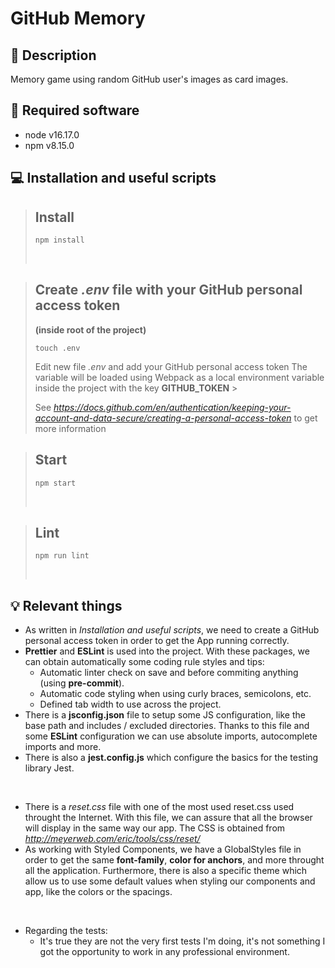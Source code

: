 # GitHub Memory

## 🧭 Description

Memory game using random GitHub user's images as card images.

## 📜 Required software

- node v16.17.0
- npm v8.15.0

## 💻 Installation and useful scripts

> ## Install
>
> ```
> npm install
> ```
>
> &nbsp;

> ## Create _.env_ file with your GitHub personal access token
>
> **(inside root of the project)**
>
> ```
> touch .env
> ```
>
> Edit new file _.env_ and add your GitHub personal access token
> The variable will be loaded using Webpack as a local environment variable inside the project with the key **GITHUB_TOKEN** > &nbsp;
>
> See _https://docs.github.com/en/authentication/keeping-your-account-and-data-secure/creating-a-personal-access-token_ to get more information
> &nbsp;

> ## Start
>
> ```
> npm start
> ```
>
> &nbsp;

> ## Lint
>
> ```
> npm run lint
> ```
>
> &nbsp;

## 💡 Relevant things

- As written in _Installation and useful scripts_, we need to create a GitHub personal access token in order to get the App running correctly.
- **Prettier** and **ESLint** is used into the project. With these packages, we can obtain automatically some coding rule styles and tips:
  - Automatic linter check on save and before commiting anything (using **pre-commit**).
  - Automatic code styling when using curly braces, semicolons, etc.
  - Defined tab width to use across the project.
- There is a **jsconfig.json** file to setup some JS configuration, like the base path and includes / excluded directories. Thanks to this file and some **ESLint** configuration we can use absolute imports, autocomplete imports and more.
- There is also a **jest.config.js** which configure the basics for the testing library Jest.

&nbsp;

- There is a _reset.css_ file with one of the most used reset.css used throught the Internet. With this file, we can assure that all the browser will display in the same way our app. The CSS is obtained from _http://meyerweb.com/eric/tools/css/reset/_
- As working with Styled Components, we have a GlobalStyles file in order to get the same **font-family**, **color for anchors**, and more throught all the application. Furthermore, there is also a specific theme which allow us to use some default values when styling our components and app, like the colors or the spacings.

&nbsp;

- Regarding the tests:
  - It's true they are not the very first tests I'm doing, it's not something I got the opportunity to work in any professional environment.
